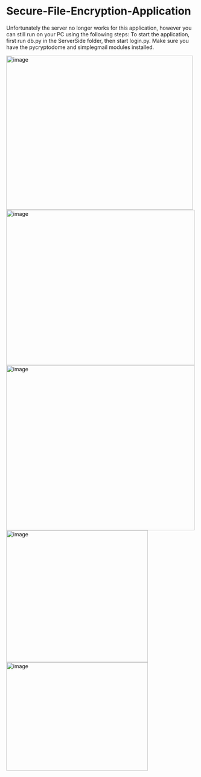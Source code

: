 # Secure-File-Encryption-Application
Unfortunately the server no longer works for this application, however you can still run on your PC using the following steps:
To start the application, first run db.py in the ServerSide folder, then start login.py.
Make sure you have the pycryptodome and simplegmail modules installed.

<img width="494" height="408" alt="image" src="https://github.com/user-attachments/assets/c448b388-1dd7-46f6-8368-ffc45916bf77" />
<img width="499" height="411" alt="image" src="https://github.com/user-attachments/assets/75557775-43cb-4736-acf5-d2b95c717ce7" />
<img width="499" height="437" alt="image" src="https://github.com/user-attachments/assets/f9238879-4ad1-42f7-a4da-3c62ce2278b7" />
<img width="375" height="349" alt="image" src="https://github.com/user-attachments/assets/8455534b-2978-4c00-8b1f-c1f4d237c157" />
<img width="375" height="287" alt="image" src="https://github.com/user-attachments/assets/944d1caa-d303-4ce0-993e-e6fcd6c536ec" />
